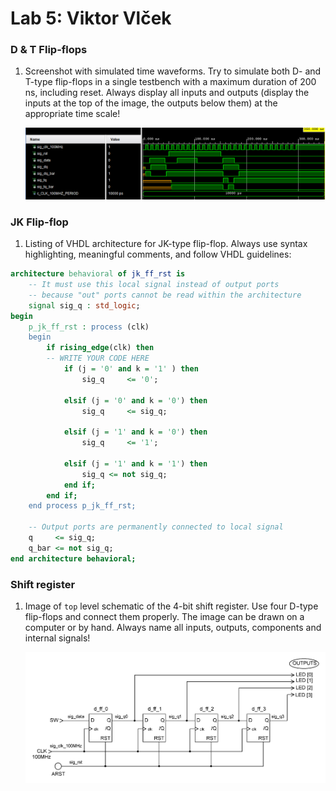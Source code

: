 # Lab 5: Viktor Vlček

### D & T Flip-flops

1. Screenshot with simulated time waveforms. Try to simulate both D- and T-type flip-flops in a single testbench with a maximum duration of 200 ns, including reset. Always display all inputs and outputs (display the inputs at the top of the image, the outputs below them) at the appropriate time scale!

   ![your figure](D%2BT.PNG)

### JK Flip-flop

1. Listing of VHDL architecture for JK-type flip-flop. Always use syntax highlighting, meaningful comments, and follow VHDL guidelines:

```vhdl
architecture behavioral of jk_ff_rst is
    -- It must use this local signal instead of output ports
    -- because "out" ports cannot be read within the architecture
    signal sig_q : std_logic;
begin
    p_jk_ff_rst : process (clk)
    begin
        if rising_edge(clk) then
        -- WRITE YOUR CODE HERE
            if (j = '0' and k = '1' ) then 
                sig_q     <= '0';
                
            elsif (j = '0' and k = '0') then
                sig_q     <= sig_q;
                
            elsif (j = '1' and k = '0') then
                sig_q     <= '1';
             
            elsif (j = '1' and k = '1') then
                sig_q <= not sig_q;
            end if;
        end if;
    end process p_jk_ff_rst;

    -- Output ports are permanently connected to local signal
    q     <= sig_q;
    q_bar <= not sig_q;
end architecture behavioral;
```

### Shift register

1. Image of `top` level schematic of the 4-bit shift register. Use four D-type flip-flops and connect them properly. The image can be drawn on a computer or by hand. Always name all inputs, outputs, components and internal signals!

   ![your figure](shift_register.png)